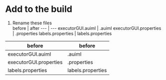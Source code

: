 # Add to the build
1. Rename these files  
before | after
--- | ---
executorGUI.auiml | <name>.auiml
executorGUI.properties | <name>.properties 
labels.properties | labels<name>.properties


| before | before |
|---|---|
| executorGUI.auiml | <name>.auiml |
| executorGUI.properties | <name>.properties  |
| labels.properties | labels<name>.properties |